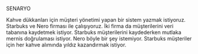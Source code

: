 SENARYO

Kahve dükkanları için müşteri yönetimi yapan bir sistem yazmak istiyoruz.
Starbuks ve Nero firması ile çalışıyoruz.
İki firma da müşterilerini veri tabanına kaydetmek istiyor.
Starbuks müşterilerini kaydederken mutlaka mernis doğrulaması istiyor.
Nero böyle bir şey istemiyor.
Starbuks müşteriler için her kahve alımında yıldız kazandırmak istiyor.
